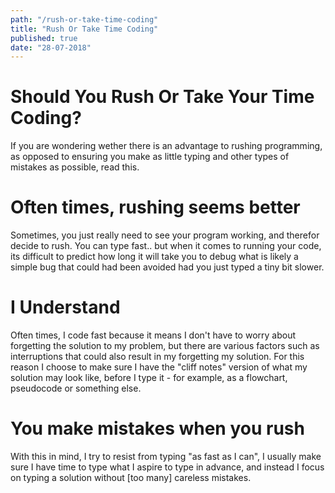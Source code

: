 ```yaml
--- 
path: "/rush-or-take-time-coding"
title: "Rush Or Take Time Coding" 
published: true
date: "28-07-2018" 
--- 
```


# Should You Rush Or Take Your Time Coding? 

If you are wondering wether there is an advantage to rushing programming, as opposed to ensuring you make as little typing and other types of mistakes as possible, read this. 
<!-- more --> 

# Often times, rushing seems better 
Sometimes, you just really need to see your program working, and therefor decide to rush. You can type fast.. but when it comes to running your code, its difficult to predict how long it will take you to debug what is likely a simple bug that could had been avoided had you just typed a tiny bit slower. 

# I Understand 
Often times, I code fast because it means I don't have to worry about forgetting the solution to my problem, but there are various factors such as interruptions that could also result in my forgetting my solution. For this reason I choose to make sure I have the "cliff notes" version of what my solution may look like, before I type it - for example, as a flowchart, pseudocode or something else. 

# You make mistakes when you rush 
With this in mind, I try to resist from typing "as fast as I can", I usually make sure I have time to type what I aspire to type in advance, and instead I focus on typing a solution without [too many] careless mistakes. 
